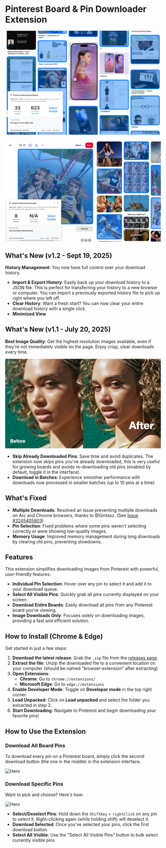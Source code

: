 # Pinterest Board & Pin Downloader Extension

![Hero](./readme-assets/download.png)

![Hero](./readme-assets/pinpage.jpeg)

## What's New (v1.2 - Sept 19, 2025)

**History Management**: You now have full control over your download history.

-   **Import & Export History**: Easily back up your download history to a JSON file. This is perfect for transferring your history to a new browser or computer. You can import a previously exported history file to pick up right where you left off.
-   **Clear History**: Want a fresh start? You can now clear your entire download history with a single click.
-   **Minimized View**

## What's New (v1.1 - July 20, 2025)

**Best Image Quality**: Get the highest resolution images available, even if they're not immediately visible on the page. Enjoy crisp, clear downloads every time.

![Hero](./readme-assets/image-8.png)

-   **Skip Already Downloaded Pins**: Save time and avoid duplicates. The extension now skips pins you've already downloaded, this is very useful for growing boards and avoids re-downloading old pins (enabled by default, toggle it in the interface).
-   **Download in Batches**: Experience smoother performance with downloads now processed in smaller batches (up to 10 pins at a time).

## What's Fixed

-   **Multiple Downloads**: Resolved an issue preventing multiple downloads on Arc and Chrome browsers, thanks to @Gintasz. (See [Issue #3245405803](https://github.com/rrokutaro/pinterest-board-downloader/pull/2#issue-3245405803))
-   **Pin Selection**: Fixed problems where some pins weren't selecting correctly or were showing low-quality images.
-   **Memory Usage**: Improved memory management during long downloads by clearing old pins, preventing slowdowns.

## Features

This extension simplifies downloading images from Pinterest with powerful, user-friendly features:

-   **Individual Pin Selection**: Hover over any pin to select it and add it to your download queue.
-   **Select All Visible Pins**: Quickly grab all pins currently displayed on your screen.
-   **Download Entire Boards**: Easily download all pins from any Pinterest board you're viewing.
-   **Image Downloads Only**: Focuses solely on downloading images, providing a fast and efficient solution.

## How to Install (Chrome & Edge)

Get started in just a few steps:

1.  **Download the latest release**: Grab the `.zip` file from the [releases page](https://github.com/rrokutaro/pinterest-board-downloader/releases).
2.  **Extract the file**: Unzip the downloaded file to a convenient location on your computer (should be named "browser-extension" after extracting)
3.  **Open Extensions**:
    -   **Chrome**: Go to `chrome://extensions/`
    -   **Microsoft Edge**: Go to `edge://extensions`
4.  **Enable Developer Mode**: Toggle on **Developer mode** in the top right corner.
5.  **Load Unpacked**: Click on **Load unpacked** and select the folder you extracted in step 2.
6.  **Start Downloading**: Navigate to Pinterest and begin downloading your favorite pins!

## How to Use the Extension

### Download All Board Pins

To download every pin on a Pinterest board, simply click the second download button (the one in the middle) in the extension interface.

![Hero](./readme-assets/board.gif)
<br>

### Download Specific Pins

Want to pick and choose? Here's how:

![Hero](./readme-assets/single.gif)

-   **Select/Deselect Pins**: Hold down the `ShiftKey` + `rightClick` on any pin to select it. Right-clicking again (while holding shift) will deselect it.
-   **Download Selected**: Once you've selected your pins, click the first download button.
-   **Select All Visible**: Use the "Select All Visible Pins" button to bulk select currently visible pins
